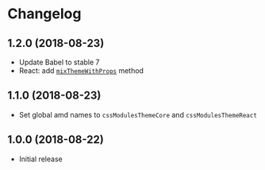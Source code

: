# Changelog

## 1.2.0  (2018-08-23)
 * Update Babel to stable 7
 * React: add [`mixThemeWithProps`](https://github.com/klimashkin/css-modules-theme#mixthemewithprops) method

## 1.1.0  (2018-08-23)
 * Set global amd names to `cssModulesThemeCore` and `cssModulesThemeReact`

## 1.0.0  (2018-08-22)
 * Initial release